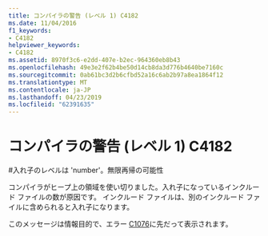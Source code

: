 ```yaml
---
title: コンパイラの警告 (レベル 1) C4182
ms.date: 11/04/2016
f1_keywords:
- C4182
helpviewer_keywords:
- C4182
ms.assetid: 8970f3c6-e2dd-407e-b2ec-964360eb8b43
ms.openlocfilehash: 49e3e2f62b4be50d14cb8da3d776b4640be7160c
ms.sourcegitcommit: 0ab61bc3d2b6cfbd52a16c6ab2b97a8ea1864f12
ms.translationtype: MT
ms.contentlocale: ja-JP
ms.lasthandoff: 04/23/2019
ms.locfileid: "62391635"
---
```

# <a name="compiler-warning-level-1-c4182"></a>コンパイラの警告 (レベル 1) C4182

\#入れ子のレベルは 'number'。無限再帰の可能性

コンパイラがヒープ上の領域を使い切りました。入れ子になっているインクルード ファイルの数が原因です。 インクルード ファイルは、別のインクルード ファイルに含められると入れ子になります。

このメッセージは情報目的で、エラー [C1076](../../error-messages/compiler-errors-1/fatal-error-c1076.md)に先だって表示されます。